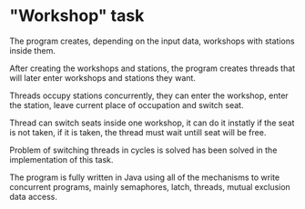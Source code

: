 # "Workshop" task

The program creates, depending on the input data, workshops with stations inside them.

After creating the workshops and stations, the program creates threads that will later enter workshops and stations they want.

Threads occupy stations concurrently, they can enter the workshop, enter the station, leave current place of occupation and switch seat.

Thread can switch seats inside one workshop, it can do it instatly if the seat is not taken, if it is taken, the thread must wait untill seat will be free.

Problem of switching threads in cycles is solved has been solved in the implementation of this task. 

The program is fully written in Java using all of the mechanisms to write concurrent programs, mainly semaphores, latch, threads, mutual exclusion data access.
